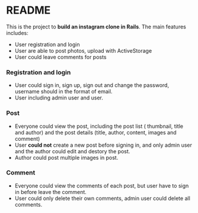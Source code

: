 # README

This is the project to **build an instagram clone in Rails**. The main features includes:

- User registration and login
- User are able to post photos, upload with ActiveStorage
- User could leave comments for posts

### Registration and login
- User could sign in, sign up, sign out and change the password, username should in the format of email.
- User including admin user and user.

### Post
- Everyone could view the post, including the post list ( thumbnail, title and author) and the post details (title, author, content, images and comment)
 - User **could not** create a new post before signing in, and only admin user and the author could edit and destory the post.
 - Author could post multiple images in post.

### Comment
- Everyone could view the comments of each post, but user have to sign in before leave the comment.
- User could only delete their own comments, admin user could delete all comments.
